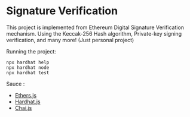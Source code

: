 # Signature Verification

This project is implemented from Ethereum Digital Signature Verification mechanism. Using the Keccak-256 Hash algorithm, Private-key signing verification, and many more! (Just personal project)

Running the project:

```shell
npx hardhat help
npx hardhat node
npx hardhat test
```


Sauce : 
* [Ethers.js](https://docs.ethers.org/v6)
* [Hardhat.js](https://hardhat.org/docs)
* [Chai.js](https://www.chaijs.com/api/assert/)

